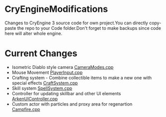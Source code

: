 # CryEngineModifications
Changes to CryEngine 3 source code for own project.You can directly copy-paste the repo to your Code folder.Don't forget to make backups since code here will alter whole engine.

# Current Changes

- Isometric Diablo style camera [CameraModes.cpp](https://github.com/arkenthera/CryEngineModifications/blob/master/Code/GameSDK/GameDll/CameraModes.cpp#L120)
- Mouse Movement [PlayerInput.cpp](https://github.com/arkenthera/CryEngineModifications/blob/master/Code/GameSDK/GameDll/PlayerInput.cpp#L866)
- Crafting system - Combine collectible items to make a new one with special effects [CraftSystem.cpp](https://github.com/arkenthera/CryEngineModifications/blob/master/Code/GameSDK/GameDll/CraftSystem.cpp)
- Skill system [SpellSystem.cpp](https://github.com/arkenthera/CryEngineModifications/blob/master/Code/GameSDK/GameDll/SpellSystem.cpp)
- Controller for updating skillbar and other UI elements [ArkenUIController.cpp](https://github.com/arkenthera/CryEngineModifications/blob/master/Code/GameSDK/GameDll/UI/ArkenUIController.cpp)
- Custom actor with particles and proxy area for regenartion [Campfire.cpp](https://github.com/arkenthera/CryEngineModifications/blob/master/Code/GameSDK/GameDll/Campfire.cpp)
